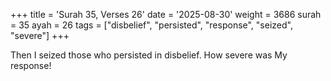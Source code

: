 +++
title = 'Surah 35, Verses 26'
date = '2025-08-30'
weight = 3686
surah = 35
ayah = 26
tags = ["disbelief", "persisted", "response", "seized", "severe"]
+++

Then I seized those who persisted in disbelief. How severe was My response!